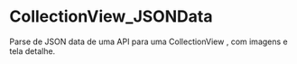 # CollectionView_JSONData
Parse de JSON data de uma API para uma CollectionView , com imagens e tela detalhe.
